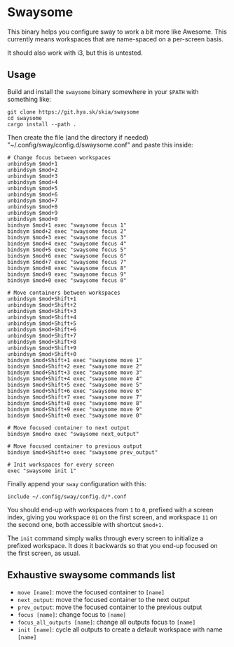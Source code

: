 # Swaysome

This binary helps you configure sway to work a bit more like Awesome. This
currently means workspaces that are name-spaced on a per-screen basis.

It should also work with i3, but this is untested.


## Usage

Build and install the `swaysome` binary somewhere in your `$PATH` with something
like:
```
git clone https://git.hya.sk/skia/swaysome
cd swaysome
cargo install --path .
```

Then create the file (and the directory if needed) "~/.config/sway/config.d/swaysome.conf" and paste this inside:
```
# Change focus between workspaces
unbindsym $mod+1
unbindsym $mod+2
unbindsym $mod+3
unbindsym $mod+4
unbindsym $mod+5
unbindsym $mod+6
unbindsym $mod+7
unbindsym $mod+8
unbindsym $mod+9
unbindsym $mod+0
bindsym $mod+1 exec "swaysome focus 1"
bindsym $mod+2 exec "swaysome focus 2"
bindsym $mod+3 exec "swaysome focus 3"
bindsym $mod+4 exec "swaysome focus 4"
bindsym $mod+5 exec "swaysome focus 5"
bindsym $mod+6 exec "swaysome focus 6"
bindsym $mod+7 exec "swaysome focus 7"
bindsym $mod+8 exec "swaysome focus 8"
bindsym $mod+9 exec "swaysome focus 9"
bindsym $mod+0 exec "swaysome focus 0"

# Move containers between workspaces
unbindsym $mod+Shift+1
unbindsym $mod+Shift+2
unbindsym $mod+Shift+3
unbindsym $mod+Shift+4
unbindsym $mod+Shift+5
unbindsym $mod+Shift+6
unbindsym $mod+Shift+7
unbindsym $mod+Shift+8
unbindsym $mod+Shift+9
unbindsym $mod+Shift+0
bindsym $mod+Shift+1 exec "swaysome move 1"
bindsym $mod+Shift+2 exec "swaysome move 2"
bindsym $mod+Shift+3 exec "swaysome move 3"
bindsym $mod+Shift+4 exec "swaysome move 4"
bindsym $mod+Shift+5 exec "swaysome move 5"
bindsym $mod+Shift+6 exec "swaysome move 6"
bindsym $mod+Shift+7 exec "swaysome move 7"
bindsym $mod+Shift+8 exec "swaysome move 8"
bindsym $mod+Shift+9 exec "swaysome move 9"
bindsym $mod+Shift+0 exec "swaysome move 0"

# Move focused container to next output
bindsym $mod+o exec "swaysome next_output"

# Move focused container to previous output
bindsym $mod+Shift+o exec "swaysome prev_output"

# Init workspaces for every screen
exec "swaysome init 1"
```

Finally append your `sway` configuration with this:
```
include ~/.config/sway/config.d/*.conf
```

You should end-up with workspaces from `1` to `0`, prefixed with a screen index,
giving you workspace `01` on the first screen, and workspace `11` on the second
one, both accessible with shortcut `$mod+1`.

The `init` command simply walks through every screen to initialize a prefixed
workspace. It does it backwards so that you end-up focused on the first screen,
as usual.


## Exhaustive swaysome commands list

* `move [name]`: move the focused container to `[name]`
* `next_output`: move the focused container to the next output
* `prev_output`: move the focused container to the previous output
* `focus [name]`: change focus to `[name]`
* `focus_all_outputs [name]`: change all outputs focus to `[name]`
* `init [name]`: cycle all outputs to create a default workspace with name `[name]`

